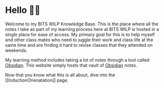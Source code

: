# Hello 👋🏽
Welcome to my BITS WILP Knowledge Base. This is the place where all the notes I take as part of my learning process here at BITS WILP is hosted in a single place for ease of access. My primary goal for this is to help myself and other class mates who need to juggle their work and class life at the same time and are finding it hard to revise classes that they attended on weekends. 

My learning method includes taking a lot of notes through a tool called [Obsidian](https://obsidian.md/). This website simply hosts that vault of [Obsidian](https://obsidian.md/) notes.

Now that you know what this is all about, dive into the [[InductionOrienatation]] page.

